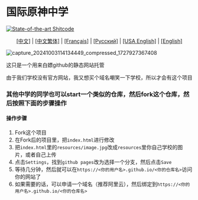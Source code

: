 国际原神中学
===========================
[![State-of-the-art Shitcode](https://img.shields.io/static/v1?label=State-of-the-art&message=Shitcode&color=7B5804)](https://github.com/trekhleb/state-of-the-art-shitcode)
<p align="center">
   <a href="README.md">[中文]</a> |
   <a href="readme/README_CNTCHKMO.md">[中文繁体]</a> |
   <a href="French.md">[Français]</a> |
   <a href="readme/README_RU.md">[Русский]</a> |
   <a href="readme/README_US.md">[USA English]</a> |
   <a href="readme/README_EN.md">[English]</a>
</p>

![capture_20241003114134449_compressed_1727927367408](https://github.com/user-attachments/assets/2dae87fe-9ad8-4859-95a4-3456b740765d)


这只是一个用来白嫖github的静态网站托管

由于我们学校没有官方网站，我又想买个域名嘲笑一下学校，所以才会有这个项目


### 其他中学的同学也可以start一个类似的仓库，然后fork这个仓库，然后按照下面的步骤操作

#### 操作步骤

1. Fork这个项目
2. 在Fork后的项目里，把`index.html`进行修改
3. 把`index.html`里的`resources/image.jpg`改成`resources`里你自己学校的图片，或者自己上传
3. 点击`Settings`，找到`github pages`改为选择一个分支，然后点击`Save`
4. 等待几分钟，然后就可以在`https://<你的用户名>.github.io/<你的仓库名>`访问你的网站了
5. 如果需要的话，可以申请一个域名（推荐阿里云），然后绑定到`https://<你的用户名>.github.io/<你的仓库名>`

